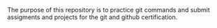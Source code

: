The purpose of this repository is to practice git commands and submit assigments and projects for the git and github certification.
